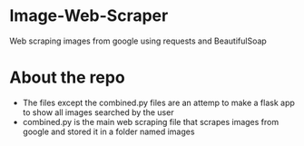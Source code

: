 # Image-Web-Scraper
Web scraping images from google using requests and BeautifulSoap

# About the repo
- The files except the combined.py files are an attemp to make a flask app to show all images searched by the user
- combined.py is the main web scraping file that scrapes images from google and stored it in a folder named images


